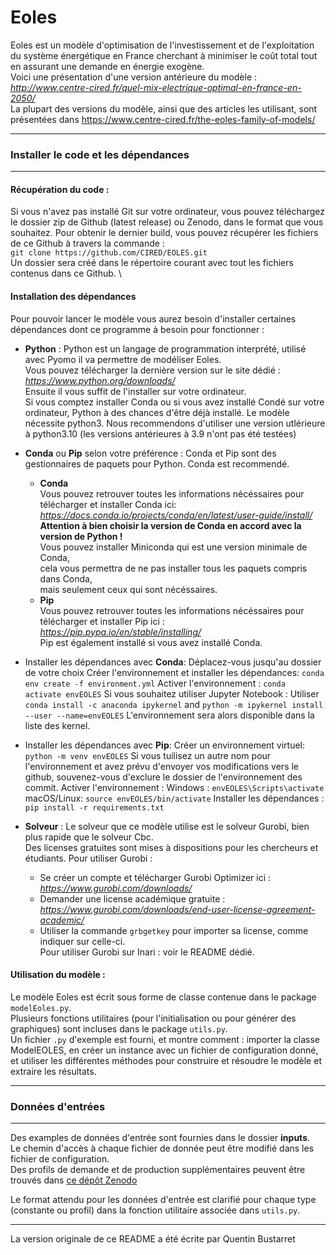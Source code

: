 # Eoles

Eoles est un modèle d'optimisation de l'investissement et de l'exploitation du système énergétique en France cherchant à minimiser le coût total tout en assurant une demande en énergie exogène. \
Voici une présentation d'une version antérieure du modèle : _http://www.centre-cired.fr/quel-mix-electrique-optimal-en-france-en-2050/_ \
La plupart des versions du modèle, ainsi que des articles les utilisant, sont présentées dans https://www.centre-cired.fr/the-eoles-family-of-models/

---

### Installer le code et les dépendances

---

#### **Récupération du code :**

Si vous n'avez pas installé Git sur votre ordinateur, vous pouvez téléchargez le dossier zip de Github (latest release) ou Zenodo, dans le format que vous souhaitez.
Pour obtenir le dernier build, vous pouvez récupérer les fichiers de ce Github à travers la commande :\
```git clone https://github.com/CIRED/EOLES.git```\
Un dossier sera créé dans le répertoire courant avec tout les fichiers contenus dans ce Github. \


#### **Installation des dépendances**

Pour pouvoir lancer le modèle vous aurez besoin d'installer certaines dépendances dont ce programme à besoin pour fonctionner :

* **Python** :
Python est un langage de programmation interprété, utilisé avec Pyomo il va permettre de modéliser Eoles. \
Vous pouvez télécharger la dernière version sur le site dédié : *https://www.python.org/downloads/* \
Ensuite il vous suffit de l'installer sur votre ordinateur. \
Si vous comptez installer Conda ou si vous avez installé Condé sur votre ordinateur, Python à des chances d'être déjà installé.
Le modèle nécessite python3. Nous recommendons d'utiliser une version utlérieure à python3.10 (les versions antérieures à 3.9 n'ont pas été testées)

* **Conda** ou **Pip** selon votre préférence :
Conda et Pip sont des gestionnaires de paquets pour Python. Conda est recommendé.
    * **Conda** \
    Vous pouvez retrouver toutes les informations nécéssaires pour télécharger et installer Conda ici: \
    _https://docs.conda.io/projects/conda/en/latest/user-guide/install/_ \
    __Attention à bien choisir la version de Conda en accord avec la version de Python !__ \
    Vous pouvez installer Miniconda qui est une version minimale de Conda,\
    cela vous permettra de ne pas installer tous les paquets compris dans Conda, \
    mais seulement ceux qui sont nécéssaires.
    * **Pip** \
    Vous pouvez retrouver toutes les informations nécéssaires pour télécharger et installer Pip  ici : \
    _https://pip.pypa.io/en/stable/installing/_ \
    Pip est également installé si vous avez installé Conda.

* Installer les dépendances avec **Conda**:
Déplacez-vous jusqu'au dossier de votre choix
Créer l'environnement et installer les dépendances: ```conda env create -f environment.yml```
Activer l'environnement : ```conda activate envEOLES```
Si vous souhaitez utiliser Jupyter Notebook :
Utiliser ```conda install -c anaconda ipykernel``` and ```python -m ipykernel install --user --name=envEOLES```
L'environnement sera alors disponible dans la liste des kernel.

* Installer les dépendances avec **Pip**:
Créer un environnement virtuel: ```python -m venv envEOLES```
Si vous tuilisez un autre nom pour l'environnement et avez prévu d'envoyer vos modifications vers le github, souvenez-vous d'exclure le dossier de l'environnement des commit.
Activer l'environnement :
Windows : ```envEOLES\Scripts\activate```
macOS/Linux: ```source envEOLES/bin/activate```
Installer les dépendances : ```pip install -r requirements.txt```

* **Solveur** :
Le solveur que ce modèle utilise est le solveur Gurobi, bien plus rapide que le solveur Cbc. \
Des licenses gratuites sont mises à dispositions pour les chercheurs et étudiants.
Pour utiliser Gurobi :
    * Se créer un compte et télécharger Gurobi Optimizer ici : _https://www.gurobi.com/downloads/_
    * Demander une license académique gratuite : _https://www.gurobi.com/downloads/end-user-license-agreement-academic/_
    * Utiliser la commande ```grbgetkey``` pour importer sa license, comme indiquer sur celle-ci. \
Pour utiliser Gurobi sur Inari : voir le README dédié.

#### **Utilisation du modèle :**

Le modèle Eoles est écrit sous forme de classe contenue dans le package ```modelEoles.py```.\
Plusieurs fonctions utilitaires (pour l'initialisation ou pour générer des graphiques) sont incluses dans le package ```utils.py```.\
Un fichier ```.py``` d'exemple est fourni, et montre comment : importer la classe ModelEOLES, en créer un instance avec un fichier de configuration donné, et utiliser les différentes méthodes pour construire et résoudre le modèle et extraire les résultats.

---

### Données d'entrées

---

Des examples de données d'entrée sont fournies dans le dossier **inputs**.\
Le chemin d'accès à chaque fichier de donnée peut être modifié dans les fichier de configuration.\
Des profils de demande et de production supplémentaires peuvent être trouvés dans [ce dépôt Zenodo](https://doi.org/10.5281/zenodo.13124746)

Le format attendu pour les données d'entrée est clarifié pour chaque type (constante ou profil) dans la fonction utilitaire associée dans ```utils.py```.

---

La version originale de ce README a été écrite par Quentin Bustarret

